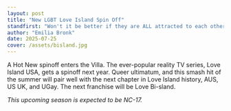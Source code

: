 ```yaml
---
layout: post
title: "New LGBT Love Island Spin Off"
standfirst: "Won't it be better if they are ALL attracted to each other?"
author: "Emilia Bronk"
date: 2025-07-25
cover: /assets/bisland.jpg
---
```

A Hot New spinoff enters the Villa. The ever-popular reality TV series, Love Island USA, gets a spinoff next year. Queer ultimatum, and this smash hit of the summer will pair well with the next chapter in Love Island history, AUS, US UK, and UGay. The next franchise will be Love Bi-sland.

*This upcoming season is expected to be NC-17.*

